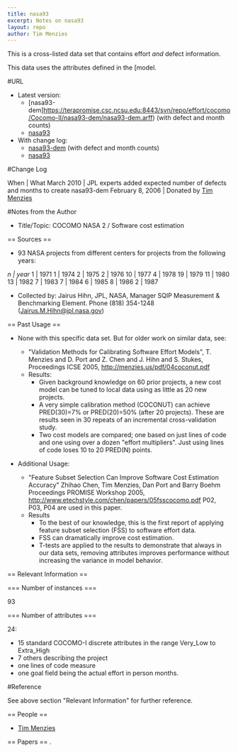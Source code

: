 ```yaml
---
title: nasa93
excerpt: Notes on nasa93
layout: repo
author: Tim Menzies
---
```



This is a cross-listed data set that contains effort _and_ defect information.

This data uses the attributes defined in the [model.

#URL

  * Latest version: 
    * [nasa93-dem]https://terapromise.csc.ncsu.edu:8443/svn/repo/effort/cocomo/Cocomo-II/nasa93-dem/nasa93-dem.arff) (with defect and month counts) 
    * [nasa93](https://terapromise.csc.ncsu.edu:8443/svn/repo/effort/cocomo/Cocomo-II/nasa93/nasa93.arff)
  * With change log:
    * [nasa93-dem](https://terapromise.csc.ncsu.edu:8443/svn/repo/effort/cocomo/Cocomo-II/nasa93-dem) (with defect and month counts)
    * [nasa93](https://terapromise.csc.ncsu.edu:8443/svn/repo/effort/cocomo/Cocomo-II/nasa93)

#Change Log

When | What
March  2010 | JPL experts added expected number of defects and months to create nasa93-dem
February 8, 2006 | Donated by [Tim Menzies](TimMenzies)

#Notes from the Author

 * Title/Topic: COCOMO NASA 2 / Software cost estimation
 
== Sources ==
    
 * 93 NASA projects from different centers for projects from the following years:

*n | year*
1  | 1971
1  | 1974
2  | 1975
2  | 1976
10 | 1977
4  | 1978
19 | 1979
11 | 1980
13 | 1982
7  | 1983
7  | 1984
6  | 1985
8  | 1986
2  | 1987


 * Collected by: Jairus Hihn, JPL, NASA, Manager SQIP Measurement & Benchmarking Element. Phone (818) 354-1248 (Jairus.M.Hihn@jpl.nasa.gov)



== Past Usage ==

 * None with this specific data set. But for older work on similar data, see:
   * "Validation Methods for Calibrating Software Effort Models", T. Menzies and D. Port and Z. Chen and J. Hihn and S. Stukes, Proceedings ICSE 2005, http://menzies.us/pdf/04coconut.pdf
   * Results:
     * Given background knowledge on 60 prior projects, a new cost model can be tuned to local data using as little as 20 new projects.
     * A very simple calibration method (COCONUT) can achieve PRED(30)=7% or PRED(20)=50% (after 20 projects).  These are results seen in 30 repeats of an incremental cross-validation study.
     * Two cost models are compared; one based on just lines of code and one using over a dozen "effort multipliers". Just using lines of code loses 10 to 20 PRED(N) points.

 * Additional Usage:
   * "Feature Subset Selection Can Improve Software Cost Estimation Accuracy" Zhihao Chen, Tim Menzies, Dan Port and Barry Boehm Proceedings PROMISE Workshop 2005, http://www.etechstyle.com/chen/papers/05fsscocomo.pdf P02, P03, P04 are used in this paper.
   * Results
     * To the best of our knowledge, this is the first report of applying feature subset selection (FSS) to software effort data.
     * FSS can dramatically improve cost estimation.
     * T-tests are applied to the results to demonstrate that always in our data sets, removing attributes improves performance without increasing the variance in model behavior.

== Relevant Information ==


=== Number of instances ===

93

=== Number of attributes ===

24: 

 * 15 standard COCOMO-I discrete  attributes in the range Very_Low to Extra_High
 * 7 others describing the project
 * one lines of code measure
 * one goal field being the actual effort in person months.

#Reference

See above section "Relevant Information" for further reference.

== People ==

 * [Tim Menzies](TimMenzies)

== Papers ==
.
